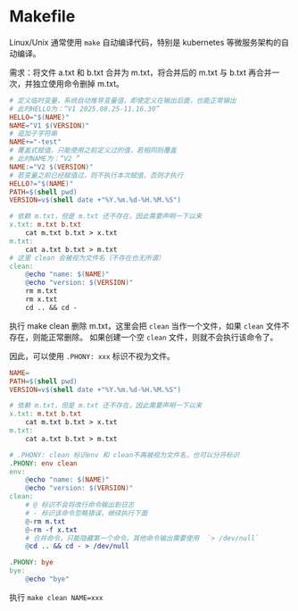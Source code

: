 # Makefile
Linux/Unix 通常使用 `make` 自动编译代码，特别是 kubernetes 等微服务架构的自动编译。

需求：将文件 a.txt 和 b.txt 合并为 m.txt，将合并后的 m.txt 与 b.txt 再合并一次，并独立使用命令删掉 m.txt。
```makefile
# 定义临时变量，系统自动推导变量值，即使定义在输出后面，也能正常输出
# 此时HELLO为：“V1 2025.08.25-11.16.30”
HELLO="$(NAME)"
NAME="V1 $(VERSION)"
# 追加子字符串
NAME+="-test"
# 覆盖式赋值，只能使用之前定义过的值，若相同则覆盖
# 此时NAME为：“V2 ”
NAME:="V2 $(VERSION)"
# 若变量之前已经赋值过，则不执行本次赋值，否则才执行
HELLO?="$(NAME)"
PATH=$(shell pwd)
VERSION=v$(shell date +"%Y.%m.%d-%H.%M.%S")

# 依赖 m.txt，但是 m.txt 还不存在，因此需要声明一下以来
x.txt: m.txt b.txt
	cat m.txt b.txt > x.txt
m.txt:
	cat a.txt b.txt > m.txt
# 这里 clean 会被视为文件名（不存在也无所谓）
clean:
	@echo "name: $(NAME)"
	@echo "version: $(VERSION)"
	rm m.txt
	rm x.txt
	cd .. && cd -
```

执行 make clean 删除 m.txt，这里会把 `clean` 当作一个文件，如果 `clean` 文件不存在，则能正常删除。
如果创建一个空 `clean` 文件，则就不会执行该命令了。

因此，可以使用 `.PHONY: xxx` 标识不视为文件。
```makefile
NAME=
PATH=$(shell pwd)
VERSION=v$(shell date +"%Y.%m.%d-%H.%M.%S")

# 依赖 m.txt，但是 m.txt 还不存在，因此需要声明一下以来
x.txt: m.txt b.txt
	cat m.txt b.txt > x.txt
m.txt:
	cat a.txt b.txt > m.txt

# .PHONY: clean 标识env 和 clean不再被视为文件名，也可以分开标识
.PHONY: env clean
env:
    @echo "name: $(NAME)"
	@echo "version: $(VERSION)"
clean:
    # @ 标识不会将改行命令输出到日志
    # - 标识该命令忽略错误，继续执行下面
	@-rm m.txt
	@-rm -f x.txt
	# 合并命令，只能隐藏第一个命令。其他命令输出需要使用  `> /dev/null`
	@cd .. && cd - > /dev/null

.PHONY: bye
bye:
	@echo "bye"
```

执行 `make clean NAME=xxx`
